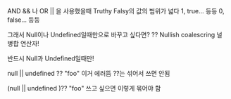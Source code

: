 <!-- @format -->

AND && 나 OR || 을 사용했을때
Truthy Falsy의 값의 범위가 넓다
1, true... 등등 0, false... 등등

그래서 Null이나 Undefined일때만으로 바꾸고 싶다면?
?? Nullish coalescring 널 병합 연산자!

반드시 Null과 Undefined일때만!

null || undefined ?? "foo" 이거 에러뜸
??는 섞어서 쓰면 안됨

(null || undefined )?? "foo" 쓰고 싶으면 이렇게 묶어야 함

